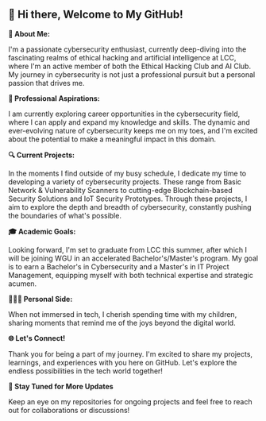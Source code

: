 ## **👋 Hi there, Welcome to My GitHub!**

**🚀 About Me:**

I'm a passionate cybersecurity enthusiast, currently deep-diving into the fascinating realms of ethical hacking and artificial intelligence at LCC, where I'm an active member of both the Ethical Hacking Club and AI Club. My journey in cybersecurity is not just a professional pursuit but a personal passion that drives me.

**💼 Professional Aspirations:**

I am currently exploring career opportunities in the cybersecurity field, where I can apply and expand my knowledge and skills. The dynamic and ever-evolving nature of cybersecurity keeps me on my toes, and I'm excited about the potential to make a meaningful impact in this domain.

**🔍 Current Projects:**

In the moments I find outside of my busy schedule, I dedicate my time to developing a variety of cybersecurity projects. These range from Basic Network & Vulnerability Scanners to cutting-edge Blockchain-based Security Solutions and IoT Security Prototypes. Through these projects, I aim to explore the depth and breadth of cybersecurity, constantly pushing the boundaries of what's possible.

**🎓 Academic Goals:**

Looking forward, I'm set to graduate from LCC this summer, after which I will be joining WGU in an accelerated Bachelor's/Master's program. My goal is to earn a Bachelor's in Cybersecurity and a Master's in IT Project Management, equipping myself with both technical expertise and strategic acumen.

**👨‍👧‍👦 Personal Side:**

When not immersed in tech, I cherish spending time with my children, sharing moments that remind me of the joys beyond the digital world.

**🌐 Let's Connect!**

Thank you for being a part of my journey. I'm excited to share my projects, learnings, and experiences with you here on GitHub. Let's explore the endless possibilities in the tech world together!

**🔗 Stay Tuned for More Updates**

Keep an eye on my repositories for ongoing projects and feel free to reach out for collaborations or discussions!
